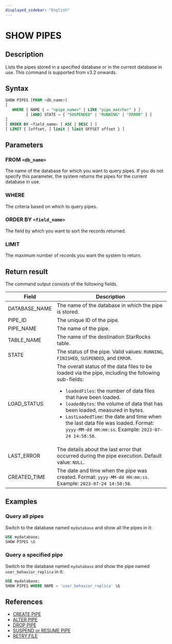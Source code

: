 ```yaml
---
displayed_sidebar: "English"
---
```


# SHOW PIPES

## Description

Lists the pipes stored in a specified database or in the current database in use. This command is supported from v3.2 onwards.

## Syntax

```SQL
SHOW PIPES [FROM <db_name>]
[
   WHERE [ NAME { = "<pipe_name>" | LIKE "pipe_matcher" } ]
         [ [AND] STATE = { "SUSPENDED" | "RUNNING" | "ERROR" } ]
]
[ ORDER BY <field_name> [ ASC | DESC ] ]
[ LIMIT { [offset, ] limit | limit OFFSET offset } ]
```

## Parameters

### FROM `<db_name>`

The name of the database for which you want to query pipes. If you do not specify this parameter, the system returns the pipes for the current database in use.

### WHERE

The criteria based on which to query pipes.

### ORDER BY `<field_name>`

The field by which you want to sort the records returned.

### LIMIT

The maximum number of records you want the system to return.

## Return result

The command output consists of the following fields.

| **Field**     | **Description**                                              |
| ------------- | ------------------------------------------------------------ |
| DATABASE_NAME | The name of the database in which the pipe is stored.        |
| PIPE_ID       | The unique ID of the pipe.                                   |
| PIPE_NAME     | The name of the pipe.                                        |
| TABLE_NAME    | The name of the destination StarRocks table.                 |
| STATE         | The status of the pipe. Valid values: `RUNNING`, `FINISHED`, `SUSPENDED`, and `ERROR`. |
| LOAD_STATUS   | The overall status of the data files to be loaded via the pipe, including the following sub-fields:<ul><li>`loadedFiles`: the number of data files that have been loaded.</li><li>`loadedBytes`: the volume of data that has been loaded, measured in bytes.</li><li>`LastLoadedTime`: the date and time when the last data file was loaded. Format: `yyyy-MM-dd HH:mm:ss`. Example: `2023-07-24 14:58:58`.</li></ul> |
| LAST_ERROR    | The details about the last error that occurred during the pipe execution. Default value: `NULL`. |
| CREATED_TIME  | The date and time when the pipe was created. Format: `yyyy-MM-dd HH:mm:ss`. Example: `2023-07-24 14:58:58`. |

## Examples

### Query all pipes

Switch to the database named `mydatabase` and show all the pipes in it:

```SQL
USE mydatabase;
SHOW PIPES \G
```

### Query a specified pipe

Switch to the database named `mydatabase` and show the pipe named `user_behavior_replica` in it:

```SQL
USE mydatabase;
SHOW PIPES WHERE NAME = 'user_behavior_replica' \G
```

## References

- [CREATE PIPE](../data-manipulation/CREATE_PIPE.md)
- [ALTER PIPE](../data-manipulation/CREATE_PIPE.md)
- [DROP PIPE](../data-manipulation/DROP_PIPE.md)
- [SUSPEND or RESUME PIPE](../data-manipulation/SUSPEND_or_RESUME_PIPE.md)
- [RETRY FILE](../data-manipulation/RETRY_FILE.md)
